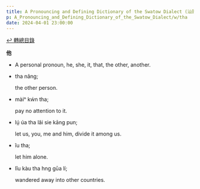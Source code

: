 ```yaml
---
title: A Pronouncing and Defining Dictionary of the Swatow Dialect (汕頭方言音義字典) / tha
p: A_Pronouncing_and_Defining_Dictionary_of_the_Swatow_Dialect/w/tha
date: 2024-04-01 23:00:00
---
```


[↩️ 轉總目錄](/A_Pronouncing_and_Defining_Dictionary_of_the_Swatow_Dialect)


**他**
- A personal pronoun, he, she, it, that, the other, another.

- tha nâng;

  the other person.

- màiⁿ kẃn tha;

  pay no attention to it.

- lṳ́ úa tha lâi sie kāng pun;

  let us, you, me and him, divide it among us.

- îu tha;

  let him alone.

- lîu kàu tha hng gūa lí;

  wandered away into other countries.